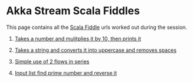 # Akka Stream Scala Fiddles

This page contains all the [Scala Fiddle](https://scalafiddle.io) urls worked out during the session.

1. [Takes a number and mulitplies it by 10, then prints it](https://scalafiddle.io/sf/QWvzi2y/0)

2. [Takes a string and converts it into uppercase and removes spaces](https://scalafiddle.io/sf/Kofikns/0)

3. [Simple use of 2 flows in series](https://scalafiddle.io/sf/naKOjyo/8)

4. [Input list find prime number and reverse it](https://scalafiddle.io/sf/IJ01dwd/0)
